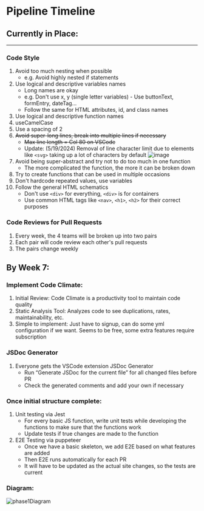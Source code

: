 # Pipeline Timeline

## Currently in Place:
---
### Code Style
1. Avoid too much nesting when possible
    - e.g. Avoid highly nested if statements
2. Use logical and descriptive variables names
    - Long names are okay
    - e.g. Don't use x, y (single letter variables) - Use buttonText, formEntry, dateTag...
    - Follow the same for HTML attributes, id, and class names
3. Use logical and descriptive function names
4. useCamelCase
5. Use a spacing of 2
6. ~~Avoid super-long lines, break into multiple lines if necessary~~
    - ~~Max line length = Col 80 on VSCode~~
    - Update: (5/19/2024) Removal of line character limit due to elements like `<svg>` taking up a lot of characters by default
![image](https://github.com/CSE-110-Group-13/cse110-sp24-group13/assets/110417388/594e2494-ceb1-4990-9a12-43e5a04ecf5e)
7. Avoid being super-abstract and try not to do too much in one function
    - The more complicated the function, the more it can be broken down
8. Try to create functions that can be used in multiple occasions
9. Don't hardcode repeated values, use variables
10. Follow the general HTML schematics
    - Don't use `<div>` for everything, `<div>` is for containers
    - Use common HTML tags like `<nav>`, `<h1>`, `<h2>` for their correct purposes

### Code Reviews for Pull Requests
1. Every week, the 4 teams will be broken up into two pairs
2. Each pair will code review each other's pull requests
3. The pairs change weekly

## By Week 7:

### Implement Code Climate:
1. Initial Review: Code Climate is a productivity tool to maintain code quality
2. Static Analysis Tool: Analyzes code to see duplications, rates, maintainability, etc.
3. Simple to implement: Just have to signup, can do some yml configuration if we want. Seems to be free, some extra features require subscription

### JSDoc Generator
1. Everyone gets the VSCode extension JSDoc Generator
    - Run “Generate JSDoc for the current file” for all changed files before PR
    - Check the generated comments and add your own if necessary

### Once initial structure complete:

1. Unit testing via Jest
    - For every basic JS function, write unit tests while developing the functions to make sure that the functions work
    - Update tests if true changes are made to the function
2. E2E Testing via puppeteer
    - Once we have a basic skeleton, we add E2E based on what features are added
    - Then E2E runs automatically for each PR
    - It will have to be updated as the actual site changes, so the tests are current

### Diagram:
![phase1Diagram](https://github.com/CSE-110-Group-13/cse110-sp24-group13/blob/main/admin/cipipeline/phase1.drawio.png)
